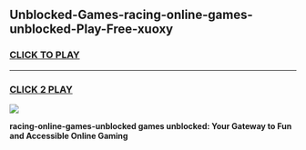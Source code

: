 
## Unblocked-Games-racing-online-games-unblocked-Play-Free-xuoxy
<h3>
<a href="https://premium76.site?title=racing-online-games-unblocked&ref=09A">CLICK TO PLAY</a></h3>
<hr>

<h3>
<a href="https://premium76.site?title=racing-online-games-unblocked&ref=09A">CLICK 2 PLAY</a>
  
</h3>

<a href="https://premium76.site?title=racing-online-games-unblocked&ref=09A"><img src="https://clearcache.store/games.png"></a>


**racing-online-games-unblocked games unblocked: Your Gateway to Fun and Accessible Online Gaming**
